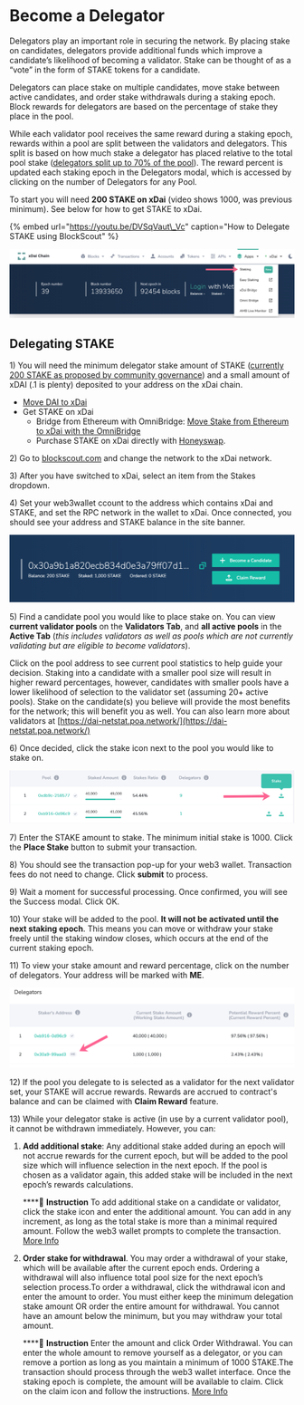 # Become a Delegator

Delegators play an important role in securing the network. By placing stake on candidates, delegators provide additional funds which improve a candidate’s likelihood of becoming a validator. Stake can be thought of as a “vote” in the form of STAKE tokens for a candidate.

Delegators can place stake on multiple candidates, move stake between active candidates, and order stake withdrawals during a staking epoch. Block rewards for delegators are based on the percentage of stake they place in the pool. 

While each validator pool receives the same reward during a staking epoch, rewards within a pool are split between the validators and delegators. This split is based on how much stake a delegator has placed relative to the total pool stake \([delegators split up to 70% of the pool](../../about-xdai/faqs/)\). The reward percent is updated each staking epoch in the Delegators modal, which is accessed by clicking on the number of Delegators for any Pool.

To start you will need **200 STAKE on xDai** \(video shows 1000, was previous minimum\). See below for how to get STAKE to xDai.

{% embed url="https://youtu.be/DVSqVaut\_Vc" caption="How to Delegate STAKE using BlockScout" %}

![New menu for accessing public Staking DApp on xDai](../../.gitbook/assets/new-menu.png)

## **Delegating STAKE**

1\) You will need the minimum delegator stake amount of STAKE \([currently 200 STAKE as  proposed by community governance](https://snapshot.page/#/xdaistake.eth/proposal/QmW87yvqQ64t97wj4woee1dBtX1uQSeED8pCqoW2yk5qWs)\) and a small amount of xDAI \(.1 is plenty\) deposited to your address on the xDai chain.

* [Move DAI to xDai](../../for-users/converting-xdai-via-bridge/)
* Get STAKE on xDai
  * Bridge from Ethereum with OmniBridge: [Move Stake from Ethereum to xDai with the OmniBridge](https://youtu.be/qbuBqur9lcE)
  * Purchase STAKE on xDai directly with [Honeyswap](https://honeyswap.org/#/swap).

2\) Go to [blockscout.com](http://blockscout.com/) and change the network to the xDai network.

3\) After you have switched to xDai, select an item from the Stakes dropdown.

4\) Set your web3wallet  ccount to the address which contains xDai and STAKE, and set the RPC network in the wallet to xDai. Once connected, you should see your address and STAKE balance in the site banner.

![](../../.gitbook/assets/header1.png)

5\) Find a candidate pool you would like to place stake on. You can view **current validator pools** on the **Validators Tab**, and **all active pools** in the **Active Tab** \(_this includes validators as well as pools which are not currently validating but are eligible to become validators_\). 

Click on the pool address to see current pool statistics to help guide your decision. Staking into a candidate with a smaller pool size will result in higher reward percentages, however, candidates with smaller pools have a lower likelihood of selection to the validator set \(assuming 20+ active pools\). Stake on the candidate\(s\) you believe will provide the most benefits for the network; this will benefit you as well. You can also learn more about validators at [https://dai-netstat.poa.network/](https://dai-netstat.poa.network/)

6\) Once decided, click the stake icon next to the pool you would like to stake on.

![](../../.gitbook/assets/stake-header-2.png)

7\) Enter the STAKE amount to stake. The minimum initial stake is 1000. Click the **Place Stake** button to submit your transaction.

8\) You should see the transaction pop-up for your web3 wallet. Transaction fees do not need to change. Click **submit** to process.

9\) Wait a moment for successful processing. Once confirmed, you will see the Success modal. Click OK.

10\) Your stake will be added to the pool. **It will not be activated until the next staking epoch**. This means you can move or withdraw your stake freely until the staking window closes, which occurs at the end of the current staking epoch.

11\) To view your stake amount and reward percentage, click on the number of delegators. Your address will be marked with **ME**.

![](../../.gitbook/assets/header3.png)

12\) If the pool you delegate to is selected as a validator for the next validator set, your STAKE will accrue rewards. Rewards are accrued to contract's balance and can be claimed with **Claim Reward** feature.

13\) While your delegator stake is active \(in use by a current validator pool\), it cannot be withdrawn immediately. However, you can:

1. **Add additional stake**: Any additional stake added during an epoch will not accrue rewards for the current epoch, but will be added to the pool size which will influence selection in the next epoch. If the pool is chosen as a validator again, this added stake will be included in the next epoch’s rewards calculations.  


   \*\*\*\*💎 **Instruction** To add additional stake on a candidate or validator, click the stake icon and enter the additional amount. You can add in any increment, as long as the total stake is more than a minimal required amount. Follow the web3 wallet prompts to complete the transaction. [More Info](staking-operations/add-stake.md)  

2. **Order stake for withdrawal**. You may order a withdrawal of your stake, which will be available after the current epoch ends. Ordering a withdrawal will also influence total pool size for the next epoch’s selection process.To order a withdrawal, click the withdrawal icon and enter the amount to order. You must either keep the minimum delegation stake amount OR order the entire amount for withdrawal. You cannot have an amount below the minimum, but you may withdraw your total amount.  


   \*\*\*\*💎 **Instruction** Enter the amount and click Order Withdrawal. You can enter the whole amount to remove yourself as a delegator, or you can remove a portion as long as you maintain a minimum of 1000 STAKE.The transaction should process through the web3 wallet interface. Once the staking epoch is complete, the amount will be available to claim. Click on the claim icon and follow the instructions. [More Info](staking-operations/withdraw-stake.md#ordered-withdrawal)


